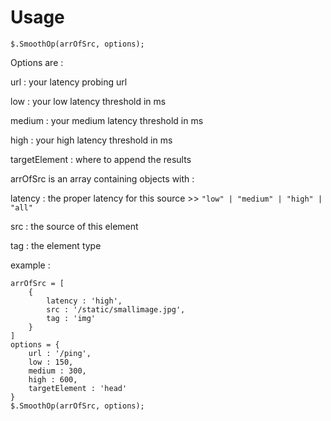 # Usage

`$.SmoothOp(arrOfSrc, options);`

Options are : 

url : your latency probing url

low : your low latency threshold in ms

medium : your medium latency threshold in ms

high : your high latency threshold in ms

targetElement : where to append the results

arrOfSrc is an array containing objects with :

latency : the proper latency for this source >> `"low" | "medium" | "high" | "all"`

src : the source of this element

tag : the element type

example : 

```
arrOfSrc = [
	{
		latency : 'high',
		src : '/static/smallimage.jpg',
		tag : 'img'
	}
]
options = {
	url : '/ping',
	low : 150,
	medium : 300,
	high : 600,
	targetElement : 'head'
}
$.SmoothOp(arrOfSrc, options);
```